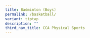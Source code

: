 ```yaml
---
title: Badminton (Boys)
permalink: /basketball/
variant: tiptap
description: ""
third_nav_title: CCA Physical Sports
---
```


